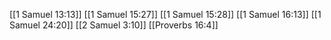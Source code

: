 [[1 Samuel 13:13]]
[[1 Samuel 15:27]]
[[1 Samuel 15:28]]
[[1 Samuel 16:13]]
[[1 Samuel 24:20]]
[[2 Samuel 3:10]]
[[Proverbs 16:4]]
